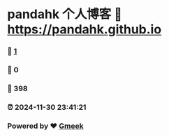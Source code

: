 # pandahk 个人博客 :link: https://pandahk.github.io 
### :page_facing_up: [1](https://pandahk.github.io/tag.html) 
### :speech_balloon: 0 
### :hibiscus: 398 
### :alarm_clock: 2024-11-30 23:41:21 
### Powered by :heart: [Gmeek](https://github.com/Meekdai/Gmeek)
